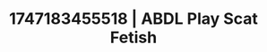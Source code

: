 ---
categories:
- Emotion-driven NSFW
- Babysitter scenario
- Bedroom eyes
- Sensual cosplay
- Sneaker fetish
image: /assets/images/1747183455518.jpg
layout: post
seo:
  description: Featured content with high-quality ABDL Play, Scat Fetish. HD images
    available.
  keywords: ABDL Play, Scat Fetish
  og_image: /assets/images/1747183455518.jpg
  schema_type: VisualArtwork
tags:
- '#1747183455518'
- ABDL Play
- Scat Fetish
title: 1747183455518 | ABDL Play Scat Fetish
---